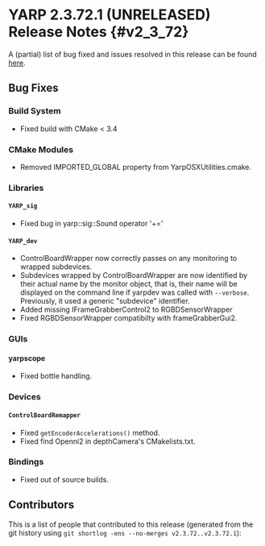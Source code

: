 YARP 2.3.72.1 (UNRELEASED) Release Notes                              {#v2_3_72}
========================================


A (partial) list of bug fixed and issues resolved in this release can be found
[here](https://github.com/robotology/yarp/issues?q=label%3A%22Fixed+in%3A+YARP+v2.3.72.1%22).

Bug Fixes
---------

### Build System

* Fixed build with CMake < 3.4

### CMake Modules

* Removed IMPORTED_GLOBAL property from YarpOSXUtilities.cmake.


### Libraries

#### `YARP_sig`

* Fixed bug in yarp::sig::Sound operator '+='

#### `YARP_dev`

* ControlBoardWrapper now correctly passes on any monitoring to wrapped subdevices.
* Subdevices wrapped by ControlBoardWrapper are now identified by their actual name
  by the monitor object, that is, their name will be displayed on the command line
  if yarpdev was called with `--verbose`. Previously, it used a generic "subdevice"
  identifier.
* Added missing IFrameGrabberControl2 to RGBDSensorWrapper
* Fixed RGBDSensorWrapper compatibilty with frameGrabberGui2.


### GUIs

#### yarpscope

* Fixed bottle handling.


### Devices

#### `ControlBoardRemapper`

* Fixed `getEncoderAccelerations()` method.
* Fixed find Openni2 in depthCamera's CMakelists.txt.

### Bindings

* Fixed out of source builds.

Contributors
------------

This is a list of people that contributed to this release (generated from the
git history using `git shortlog -ens --no-merges v2.3.72..v2.3.72.1`):


```
```

